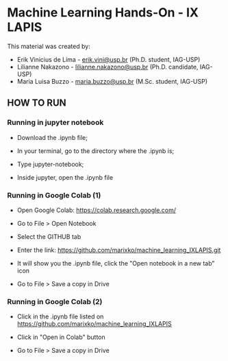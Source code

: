 # Machine Learning Hands-On - IX LAPIS

This material was created by:

*   Erik Vinicius de Lima - erik.vini@usp.br (Ph.D. student, IAG-USP)
*   Lilianne Nakazono - lilianne.nakazono@usp.br (Ph.D. candidate, IAG-USP)
*   Maria Luisa Buzzo - maria.buzzo@usp.br (M.Sc. student, IAG-USP)


## HOW TO RUN
### Running in jupyter notebook

- Download the .ipynb file;

- In your terminal, go to the directory where the .ipynb is;

- Type jupyter-notebook;

- Inside jupyter, open the .ipynb file

### Running in Google Colab (1)

- Open Google Colab: https://colab.research.google.com/

- Go to File > Open Notebook

- Select the GITHUB tab

- Enter the link: https://github.com/marixko/machine_learning_IXLAPIS.git

- It will show you the .ipynb file, click the "Open notebook in a new tab" icon

- Go to File > Save a copy in Drive

### Running in Google Colab (2)

- Click in the .ipynb file listed on https://github.com/marixko/machine_learning_IXLAPIS

- Click in "Open in Colab" button

- Go to File > Save a copy in Drive

